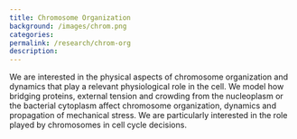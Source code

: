 ```yaml
---
title: Chromosome Organization
background: /images/chrom.png
categories: 
permalink: /research/chrom-org
description:
---
```


We are interested in the physical aspects of chromosome organization and dynamics that play a relevant physiological role in the cell. We model how bridging proteins, external tension and crowding from the nucleoplasm or the bacterial cytoplasm affect chromosome organization, dynamics and propagation of mechanical stress. We are particularly interested in the role played by chromosomes in cell cycle decisions. 
